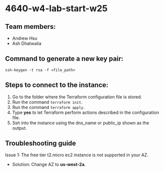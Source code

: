# 4640-w4-lab-start-w25

## Team members:
- Andrew Hsu
- Ash Dhatwalia

## Command to generate a new key pair:
`ssh-keygen -t rsa -f <file_path>`

## Steps to connect to the instance:
1. Go to the folder where the Terraform configuration file is stored.
2. Run the command `terraform init`.
3. Run the command `terraform apply`.
4. Type **yes** to let Terraform perform actions described in the configuration file.
5. Ssh into the instance using the dns_name or public_ip shown as the output.

## Troubleshooting guide
Issue 1: The free tier t2.micro ec2 instance is not supported in your AZ.
- Solution: Change AZ to **us-west-2a**.